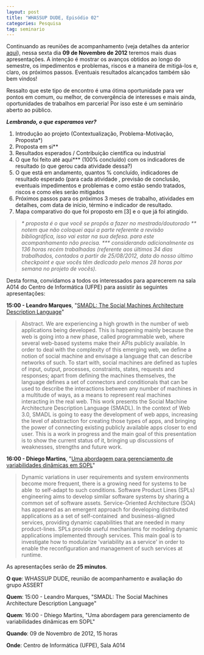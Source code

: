 ```yaml
---
layout: post
title: "WHASSUP DUDE, Episódio 02"
categories: Pesquisa
tag: seminario
---
```


Continuando as reuniões de acompanhamento (veja detalhes da anterior [aqui](http://assertlab.com/post/33652533631/whassup-dude-episodio-01)), nessa sexta dia **09 de Novembro de 2012** teremos mais duas apresentações. A intenção é&nbsp;mostrar os avanços obtidos ao longo do semestre, os impedimentos e problemas, riscos e a maneira de mitigá-los e, claro, os próximos passos. Eventuais resultados alcançados também são bem vindos!

Ressalto que este tipo de encontro é uma ótima oportunidade para ver pontos em comum, ou melhor, de convergência de interesses e mais ainda, oportunidades de trabalhos em parceria! Por isso este é um seminário aberto ao público.

_**Lembrando, o que esperamos ver?**_

1.  Introdução ao projeto (Contextualização, Problema-Motivação, Proposta*)
2.  Proposta em si**
3.  Resultados esperados / Contribuição científica ou industrial
4.  O que foi feito até aqui*** (100% concluído) com os indicadores de resultado (o que gerou cada atividade dessa?)
5.  O que está em andamento, quantos % concluído, indicadores de resultado esperado (para cada atividade , previsão de conclusão, eventuais impedimentos e problemas e como estão sendo tratados, riscos e como eles serão mitigados
6.  Próximos passos para os próximos 3 meses de trabalho, atividades em detalhes, com data de início, término e indicador de resultado.
7.  Mapa comparativo do que foi proposto em [3] e o que já foi atingido.
> _* proposta é o que você se propôs a fazer no mestrado/doutorado_
> _** notem que não coloquei aqui a parte referente a revisão bibliográfica, isso vai estar na sua defesa. para este acompanhamento não precisa._
> _*** considerando adicionalmente as 136 horas recém trabalhadas (referente aos últimos 34 dias trabalhados, contados a partir de 25/08/2012, data do nosso último checkpoint e que vocês têm dedicado pelo menos 28 horas por semana no projeto de vocês)._

Desta forma, convidamos a todos os interessados para aparecerem na sala A014 do Centro de Informática (UFPE) para assistir às seguintes apresentações:

**15:00 - Leandro Marques**, "[SMADL: The Social Machines Architecture Description Language](https://docs.google.com/open?id=0Bxt1VZoj3lGuRndNazJIY1lId3c)"

> Abstract. We are experiencing a high growth in the number of web applications being developed. This is happening mainly because the web is going into a new phase, called programmable web, where several web-based systems make their APIs publicly available. In order to deal with the complexity of this emerging web, we define a notion of social machine and envisage a language that can describe networks of such. To start with, social machines are defined as tuples of input, output, processes, constraints, states, requests and responses; apart from defining the machines themselves, the language defines a set of connectors and conditionals that can be used to describe the interactions between any number of machines in a multitude of ways, as a means to represent real machines interacting in the real web. This work presents the Social Machine Architecture Description Language (SMADL). In the context of Web 3.0, SMADL is going to easy the development of web apps, increasing the level of abstraction for creating those types of apps, and bringing the power of connecting existing publicly available apps closer to end user. This is a work in progress and the main goal of this presentation is to show the current status of it, bringing up discussions of weaknesses, strengths and future work.

**16:00 - Dhiego Martins**, "[Uma abordagem para gerenciamento de variabilidades dinâmicas em SOPL](https://docs.google.com/open?id=0Bxt1VZoj3lGuck41OUw0MEpqNjQ)"

> Dynamic variations in user requirements and system environments become more frequent, there is a growing need for systems to be able &nbsp;to self-adapt to such conditions. Software Product Lines (SPLs) engineering aims to develop similar software systems by sharing a common set of software assets. Service-Oriented Architecture (SOA) has appeared as an emergent approach for developing distributed applications as a set of self-contained &nbsp;and business-aligned services, providing dynamic capabilities that are needed in many product-lines. SPLs provide useful mechanisms for modeling dynamic applications implemented through services. This main goal is to investigate how to modularize 'variability as a service' in order to enable the reconfiguration and management of such services at runtime.

As apresentações serão de&nbsp;**25 minutos**.

**O que**: WHASSUP DUDE, reunião de acompanhamento e avaliação do grupo ASSERT

**Quem**: 15:00 - Leandro Marques, "SMADL: The Social Machines Architecture Description Language"

**Quem**: 16:00 - Dhiego Martins, "Uma abordagem para gerenciamento de variabilidades dinâmicas em SOPL"

**Quando**: 09 de Novembro de 2012, 15 horas

**Onde**: Centro de Informática (UFPE), Sala A014&nbsp;